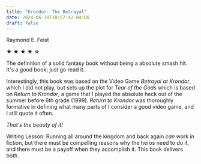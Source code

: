 ```yaml
---
title: "Krondor: The Betrayal"
date: 2024-06-30T18:57:42-04:00
draft: false
---
```


Raymond E. Feist

&#9733; &#9733; &#9733; &#9733; &#9734;

The definition of a solid fantasy book without being a absolute smash hit. It's a good book; just go read it.

Interestingly, this book was based on the Video Game _Betrayal at Krondor_, which I did not play, but sets up the plot for _Tear of the Gods_ which is based on _Return to Krondor_, a game that I played the absolute heck out of the summer before 6th grade (1999). _Return to Krondor_ was thoroughly formative in defining what many parts of I consider a good video game, and I still quote it often.

_That's the beauty of it!_

Writing Lesson: Running all around the kingdom and back again _can_ work in fiction, but there must be compelling reasons why the heros need to do it, and there must be a payoff when they accomplish it. This book delivers both.

